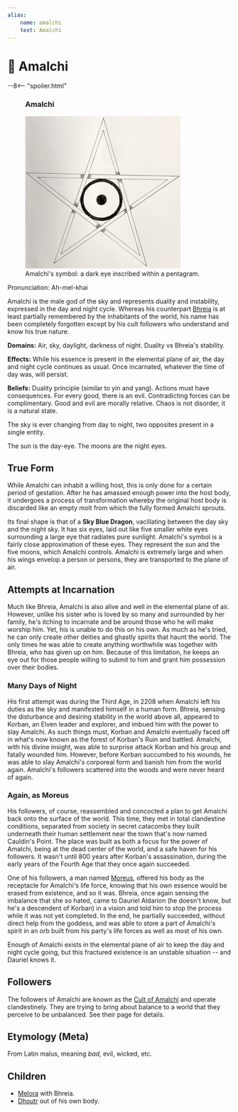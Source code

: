 ```yaml
---
alias:
    name: amalchi
    text: Amalchi
---
```

# 🔐 Amalchi

--8<-- "spoiler.html"

<figure class="infobox right">
  <h3>Amalchi</h3>
  <a href="/assets/images/amalchi-symbol-full.png">
    <img src="/assets/images/amalchi-symbol-tiny.png" />
  </a>
  <figcaption>
    Amalchi's symbol: a dark eye inscribed within a pentagram.
  </figcaption>
</figure>

Pronunciation: Ah-mel-khai

Amalchi is the male god of the sky and represents duality and instability, expressed in the day and night cycle. Whereas his counterpart [Bhreia](bhreia.md) is at least partially remembered by the inhabitants of the world, his name has been completely forgotten except by his cult followers who understand and know his true nature.

**Domains:** Air, sky, daylight, darkness of night. Duality vs Bhreia's stability.

**Effects:** While his essence is present in the elemental plane of air, the day and night cycle continues as usual. Once incarnated, whatever the time of day was, will persist.

**Beliefs:** Duality principle (similar to yin and yang). Actions must have consequences. For every good, there is an evil. Contradicting forces can be complimentary. Good and evil are morally relative. Chaos is not disorder, it is a natural state.

The sky is ever changing from day to night, two opposites present in a single entity.

The sun is the day-eye. The moons are the night eyes.

## True Form

While Amalchi can inhabit a willing host, this is only done for a certain period of gestation. After he has amassed enough power into the host body, it undergoes a process of transformation whereby the original host body is discarded like an empty molt from which the fully formed Amalchi sprouts.

Its final shape is that of a **Sky Blue Dragon**, vacillating between the day sky and the night sky. It has six eyes, laid out like five smaller white eyes surrounding a large eye that radiates pure sunlight. Amalchi's symbol is a fairly close approximation of these eyes. They represent the sun and the five moons, which Amalchi controls. Amalchi is extremely large and when his wings envelop a person or persons, they are transported to the plane of air.

## Attempts at Incarnation

Much like Bhreia, Amalchi is also alive and well in the elemental plane of air. However, unlike his sister who is loved by so many and surrounded by her family, he's itching to incarnate and be around those who he will make worship him. Yet, his is unable to do this on his own. As much as he's tried, he can only create other deities and ghastly spirits that haunt the world. The only times he was able to create anything worthwhile was together with Bhreia, who has given up on him. Because of this limitation, he keeps an eye out for those people willing to submit to him and grant him possession over their bodies.

### Many Days of Night

His first attempt was during the Third Age, in 2208 when Amalchi left his duties as the sky and manifested himself in a human form. Bhreia, sensing the disturbance and desiring stability in the world above all, appeared to Korban, an Elven leader and explorer, and imbued him with the power to slay Amalchi. As such things must, Korban and Amalchi eventually faced off in what's now known as the forest of Korban's Ruin and battled. Amalchi, with his divine insight, was able to surprise attack Korban and his group and fatally wounded him. However, before Korban succumbed to his wounds, he was able to slay Amalchi's corporeal form and banish him from the world again. Amalchi's followers scattered into the woods and were never heard of again.

### Again, as Moreus

His followers, of course, reassembled and concocted a plan to get Amalchi back onto the surface of the world. This time, they met in total clandestine conditions, separated from society in secret catacombs they built underneath their human settlement near the town that's now named Cauldin's Point. The place was built as both a focus for the power of Amalchi, being at the dead center of the world, and a safe haven for his followers. It wasn't until 800 years after Korban's assassination, during the early years of the Fourth Age that they once again succeeded.

One of his followers, a man named [Moreus](../adventures/dauriels-mansion/npcs/moreus.md), offered his body as the receptacle for Amalchi's life force, knowing that his own essence would be erased from existence, and so it was. Bhreia, once again sensing the imbalance that she so hated, came to Dauriel Aldarion (he doesn't know, but he's a descendent of Korban) in a vision and told him to stop the process while it was not yet completed. In the end, he partially succeeded, without direct help from the goddess, and was able to store a part of Amalchi's spirit in an orb built from his party's life forces as well as most of his own.

Enough of Amalchi exists in the elemental plane of air to keep the day and night cycle going, but this fractured existence is an unstable situation -- and Dauriel knows it.

## Followers

The followers of Amalchi are known as the [Cult of Amalchi](../adventures/dauriels-mansion/organizations/cult-of-amalchi.md) and operate clandestinely. They are trying to bring about balance to a world that they perceive to be unbalanced. See their page for details.

## Etymology (Meta)

From Latin malus, meaning *bad*, evil, wicked, etc.

## Children

* [Melora](melora.md) with Bhreia.
* [Dhoutr](dhoutr.md) out of his own body.
